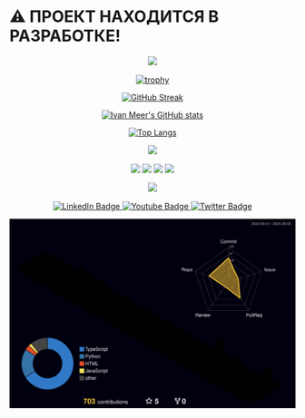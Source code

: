 # :warning: ПРОЕКТ НАХОДИТСЯ В РАЗРАБОТКЕ!
<div id="header" align="center">


![](https://cdn.leonardo.ai/users/f4cd596b-ba20-433e-acf3-974045f63090/generations/1915374d-6938-4bc8-a384-b0bda72a26a0/20a900d6-6c5e-41c6-9ddb-b67ae5ebf4a3.jpg?w=1024)

[![trophy](https://github-profile-trophy.vercel.app/?username=ivan-meer&theme=tokyonight)](https://github.com/ryo-ma/github-profile-trophy)

[![GitHub Streak](https://streak-stats.demolab.com?user=ivan-meer&theme=tokyonight)](https://git.io/streak-stats)

[![Ivan Meer's GitHub stats](https://github-readme-stats.vercel.app/api?username=ivan-meer&show_icons=true&theme=tokyonight)](https://github.com/anuraghazra/github-readme-stats)

[![Top Langs](https://github-readme-stats.vercel.app/api/top-langs/?username=ivan-meer&layout=compact&theme=tokyonight)](https://github.com/anuraghazra/github-readme-stats)

![](https://komarev.com/ghpvc/?username=ivan-meer)

![](http://github-profile-summary-cards.vercel.app/api/cards/repos-per-language?username=ivan-meer&theme=tokyonight)  ![](http://github-profile-summary-cards.vercel.app/api/cards/most-commit-language?username=ivan-meer&theme=tokyonight)
![](http://github-profile-summary-cards.vercel.app/api/cards/stats?username=ivan-meer&theme=tokyonight)    ![](http://github-profile-summary-cards.vercel.app/api/cards/productive-time?username=ivan-meer&theme=tokyonight&utcOffset=8)    

![](http://github-profile-summary-cards.vercel.app/api/cards/profile-details?username=ivan-meer&theme=tokyonight)



  <div id="badges">
  <a href="your-linkedin-URL">
    <img src="https://img.shields.io/badge/LinkedIn-blue?style=for-the-badge&logo=linkedin&logoColor=white" alt="LinkedIn Badge"/>
  </a>
  <a href="your-youtube-URL">
    <img src="https://img.shields.io/badge/YouTube-red?style=for-the-badge&logo=youtube&logoColor=white" alt="Youtube Badge"/>
  </a>
  <a href="your-twitter-URL">
    <img src="https://img.shields.io/badge/Twitter-blue?style=for-the-badge&logo=twitter&logoColor=white" alt="Twitter Badge"/>
  </a>
</div>


</div>

![](./profile-3d-contrib/profile-night-rainbow.svg)
<!--
**ivan-meer/ivan-meer** is a ✨ _special_ ✨ repository because its `README.md` (this file) appears on your GitHub profile.

Here are some ideas to get you started:

- 🔭 I’m currently working on ...
- 🌱 I’m currently learning ...
- 👯 I’m looking to collaborate on ...
- 🤔 I’m looking for help with ...
- 💬 Ask me about ...
- 📫 How to reach me: ...
- 😄 Pronouns: ...
- ⚡ Fun fact: ...
-->
